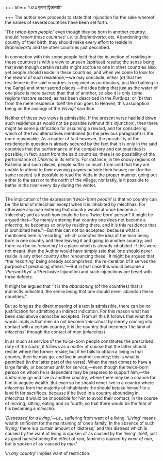 +++
title = "024 एताण् द्विजातयो"

+++
The author now proceeds to state that injunction for the sake whereof
the names of several countries have been set forth.

‘*The twice-born people*.’ even though they be born in another country,
should ‘*resort these countries’ i.e*. to *Brahmāvarta*, etc. Abandoning
the country of their birth, they should make every effort to reside in
*Brahmāvarta* and the other countries just described.

In connection with this some people hold that the injunction of residing
in these countries is with a view to unseen (spiritual) results; the
sense being that even though certain results might accrue to one in
other countries also, yet people should reside in these countries; and
when we come to look for the reward of such residence,—we may conclude,
either (*a*) that the residence in the said countries is enjoined as
purificatory, just like bathing in the Gaṅgā and other sacred
places,—the idea being that just as the water of one place is more
sacred than that of another, so also it is only some regions that are
sacred, as has been described in the *Purāṇas*; or (*b*) that from the
mere residence itself the man goes to Heaven, this assumption being on
the analogy of the *Viśvajit* sacrifice.

Neither of these two views is admissible. If the present verse had laid
down such residence as would not be possible (without this injunction),
then there might be some justification for assuming a reward, and for
considering which of the two alternatives mentioned (in the previous
paragraph) is the more reasonable. As a matter of fact however, the
possibility of the residence in question is already secured by the fact
that it is only in the said countries that the performance of the
compulsory and optional rites is possible; in fact, apart from the said
countries, there is no possibility of the performance of *Dharma* in its
entirity. For instance, in the snowy regions of Kāśmīra and such places,
people suffer so much from cold that they are unable to attend to their
evening prayers outside their house; nor (for the same reason) is it
possible to read the Veda in the proper manner, going out either to the
east or to the north of the village; nor lastly, is it possible to bathe
in the river every day during the winter.

-----------------

The implication of the expression ‘*twice-born people*’ is that no
country can be ‘the land of mlecchas’ except when it is inhabited by
mlechhas. For otherwise any man entering that country would at once
become a ‘mleccha’; and as such how could he be a ‘twice born’ person?
It might be argued that—“by merely entering that country one does not
become a *mleccha*, he becomes so only by residing there, and it is this
residence that is prohibited here.”—But this can not bo accepted;
because what is mentioned here is ‘resorting,’ which connotes the idea
of the man being born in one country and then leaving it and going to
another country; and there can be no ‘resorting’ to a place which is
already inhabited. If this were not meant, then the Author would have
simply said that ‘one should never reside in any other country after
renouncing these.’ It might be argued that “the ‘resorting’ being
already accomplished, the re-iteration of it serves the purpose of
precluding others.”—But in that case this would become a ‘*Parisankhyā*’
a ‘Preclusive Injunction and such injunctions are beset with three
defects.

It might be argued that “it is the *abandoning* (of the countries) that
is indirectly indicated, the sense being that one should never abandon
these countries.”

But so long as the direct meaning of a text is admissible, there can bo
no justification for admitting an indirect indication. For this reason
what has been said above cannot be accepted. From all this it follows
that what the words imply is that men do not become ‘*mlecchas*’ by
merely coming into contact with a certain country, it is the country
that becomes ‘the land of *mlecchas*’ through the contact of men
(*mlecchas*).

In as much as service of the twice-born people constitutes the
prescribed duty of the *śūdra*, it follows as a matter of course that
the latter should reside where the former reside; but if he fails to
obtain a living in that country, then he may go. and live in another
country; this is what is permitted (in the latter part of the verse).
When the man comes to have a large family, or becomes unfit for
service,—even though the twice-born person on whom he is dependent may
be prepared to support him,—the *śūdra* may go and live in another
country, where there may be a chance for him to acquire wealth. But even
so he should never live in a country where *mlecchas* form the majority
of inhabitants; he should betake himself to a land fit for sacrifices;
because if he lived in a country abounding in *mlecchas* it would be
impossible for him to avoid their contact, in the course of moving,
sitting, eating and so fourth; so that there would be the fear of his
becoming a *mleccha*.

‘*Distressed for a living*,’—*i.e*., suffering from want of a living.
‘*Living*’ means wealth sníficient for the maintaining of one’s family.
In the absence of such ‘living,’ there is a curtain amount of
‘distress;’ and this distress which is caused by the want of living is
spoken of as caused by the ‘living’ itself; just as good harvest being
the effect of rain, famine is caused by *want of rain*, but is spoken of
as ‘caused *by rain*.’

‘*In any country*’ implies want of restriction.


